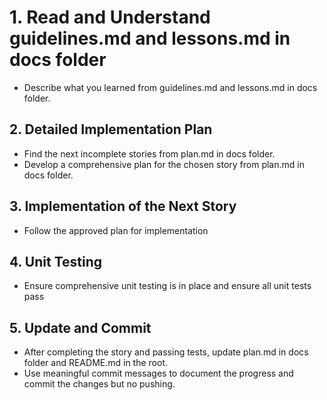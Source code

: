 # 1. Read and Understand guidelines.md and lessons.md in docs folder

- Describe what you learned from guidelines.md and lessons.md in docs folder.

## 2. Detailed Implementation Plan

- Find the next incomplete stories from plan.md in docs folder.
- Develop a comprehensive plan for the chosen story from plan.md in docs folder.

## 3. Implementation of the Next Story

- Follow the approved plan for implementation

## 4. Unit Testing

- Ensure comprehensive unit testing is in place and ensure all unit tests pass

## 5. Update and Commit

- After completing the story and passing tests, update plan.md in docs folder and README.md in the root.
- Use meaningful commit messages to document the progress and commit the changes but no pushing.
